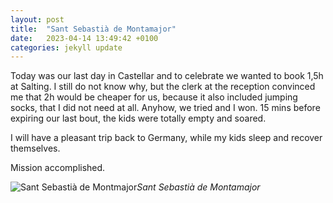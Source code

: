 ```yaml
---
layout: post
title:  "Sant Sebastià de Montamajor"
date:   2023-04-14 13:49:42 +0100
categories: jekyll update
---
```


Today was our last day in Castellar and to celebrate we wanted to book 1,5h at Salting. I still do not know why, but the clerk at the reception convinced me that 2h would be cheaper for us, because it also included jumping socks, that I did not need at all. Anyhow, we tried and I won. 15 mins before expiring our last bout, the kids were totally empty and soared.  

I will have a pleasant trip back to Germany, while my kids sleep and recover themselves.  

Mission accomplished.


![Sant Sebastià de Montmajor](https://lh3.googleusercontent.com/pw/AJFCJaWi6d8tTHQn6Gh5qycrmq2pXm6NpeU1MVZr7AtTtz2ExdLzT6oy9Kk0dO6kJjl7e6g77jxroNxlcEJ5B-9WKuDrmYf1od31tsfz1-_XgQQ7yZk-ckQ=w2400)*Sant Sebastià de Montamajor*&nbsp;



[jekyll-docs]: https://jekyllrb.com/docs/home
[jekyll-gh]:   https://github.com/jekyll/jekyll
[jekyll-talk]: https://talk.jekyllrb.com/


